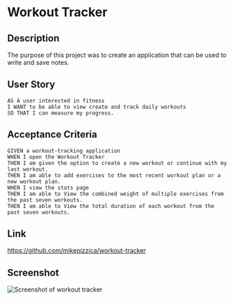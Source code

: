 # Workout Tracker
## Description
The purpose of this project was to create an application that can be used to write and save notes.

## User Story
```
AS A user interested in fitness
I WANT to be able to view create and track daily workouts
SO THAT I can measure my progress.
```

## Acceptance Criteria
```
GIVEN a workout-tracking application
WHEN I open the Workout Tracker
THEN I am given the option to create a new workout or continue with my last workout.
THEN I am able to add exercises to the most recent workout plan or a new workout plan.
WHEN I view the stats page
THEN I am able to View the combined weight of multiple exercises from the past seven workouts.
THEN I am able to View the total duration of each workout from the past seven workouts.
```

## Link
https://github.com/mikepizzica/workout-tracker

## Screenshot
![Screenshot of workout tracker](./public/assets/images/screenshot-note-taker.png)